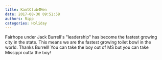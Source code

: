 ```yaml
---
title: KantClub4Men
date: 2017-08-30 09:51:58
authors: Ripp
categories: Holiday
---
```


 Fairhope under Jack Burrell's "leadership" has become the fastest growing city in the state. 
This means we are the fastest growing toilet bowl in the world. Thanks Burrell! You can take the boy out of MS but you can take Missippi outta the boy!